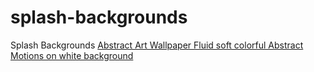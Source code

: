 # splash-backgrounds
Splash Backgrounds
[Abstract Art Wallpaper Fluid soft colorful Abstract Motions on white background](https://www.midjourney.com/jobs/575457c5-f960-4d14-b6f7-354d62b83e41?index=0)
